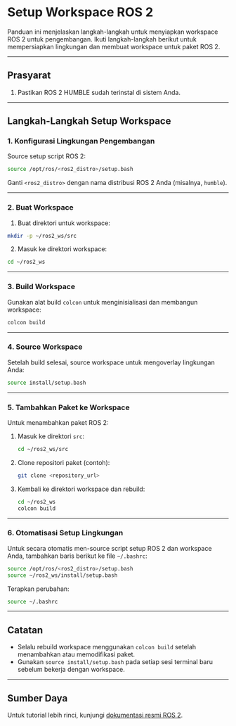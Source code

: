 # Setup Workspace ROS 2

Panduan ini menjelaskan langkah-langkah untuk menyiapkan workspace ROS 2 untuk pengembangan. Ikuti langkah-langkah berikut untuk mempersiapkan lingkungan dan membuat workspace untuk paket ROS 2.


---

## Prasyarat

1. Pastikan ROS 2 HUMBLE sudah terinstal di sistem Anda.

---

## Langkah-Langkah Setup Workspace

### 1. Konfigurasi Lingkungan Pengembangan

Source setup script ROS 2:

```bash
source /opt/ros/<ros2_distro>/setup.bash
```

Ganti `<ros2_distro>` dengan nama distribusi ROS 2 Anda (misalnya, `humble`).

---

### 2. Buat Workspace

1. Buat direktori untuk workspace:

```bash
mkdir -p ~/ros2_ws/src
```

2. Masuk ke direktori workspace:

```bash
cd ~/ros2_ws
```

---

### 3. Build Workspace

Gunakan alat build `colcon` untuk menginisialisasi dan membangun workspace:

```bash
colcon build
```

---

### 4. Source Workspace

Setelah build selesai, source workspace untuk mengoverlay lingkungan Anda:

```bash
source install/setup.bash
```

---

### 5. Tambahkan Paket ke Workspace

Untuk menambahkan paket ROS 2:

1. Masuk ke direktori `src`:
   ```bash
   cd ~/ros2_ws/src
   ```

2. Clone repositori paket (contoh):
   ```bash
   git clone <repository_url>
   ```

3. Kembali ke direktori workspace dan rebuild:
   ```bash
   cd ~/ros2_ws
   colcon build
   ```

---

### 6. Otomatisasi Setup Lingkungan

Untuk secara otomatis men-source script setup ROS 2 dan workspace Anda, tambahkan baris berikut ke file `~/.bashrc`:

```bash
source /opt/ros/<ros2_distro>/setup.bash
source ~/ros2_ws/install/setup.bash
```

Terapkan perubahan:

```bash
source ~/.bashrc
```

---

## Catatan

- Selalu rebuild workspace menggunakan `colcon build` setelah menambahkan atau memodifikasi paket.
- Gunakan `source install/setup.bash` pada setiap sesi terminal baru sebelum bekerja dengan workspace.

---

## Sumber Daya

Untuk tutorial lebih rinci, kunjungi [dokumentasi resmi ROS 2](https://docs.ros.org/en/rolling/index.html).

